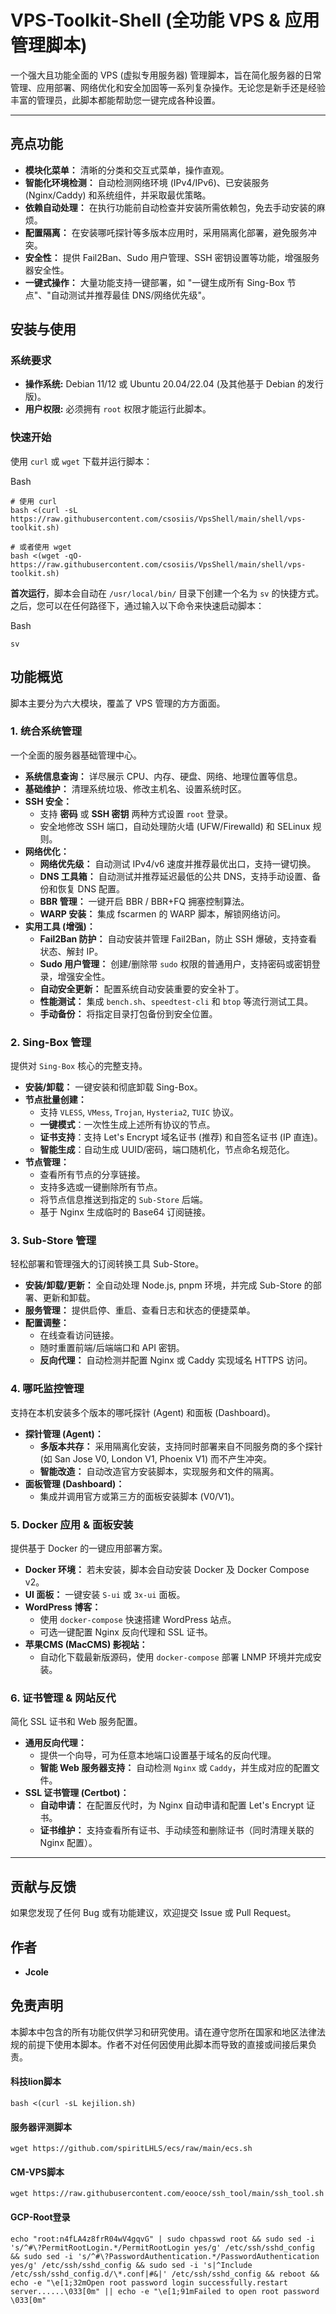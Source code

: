 # VPS-Toolkit-Shell (全功能 VPS & 应用管理脚本)



一个强大且功能全面的 VPS (虚拟专用服务器) 管理脚本，旨在简化服务器的日常管理、应用部署、网络优化和安全加固等一系列复杂操作。无论您是新手还是经验丰富的管理员，此脚本都能帮助您一键完成各种设置。

------



## 亮点功能



- **模块化菜单：** 清晰的分类和交互式菜单，操作直观。
- **智能化环境检测：** 自动检测网络环境 (IPv4/IPv6)、已安装服务 (Nginx/Caddy) 和系统组件，并采取最优策略。
- **依赖自动处理：** 在执行功能前自动检查并安装所需依赖包，免去手动安装的麻烦。
- **配置隔离：** 在安装哪吒探针等多版本应用时，采用隔离化部署，避免服务冲突。
- **安全性：** 提供 Fail2Ban、Sudo 用户管理、SSH 密钥设置等功能，增强服务器安全性。
- **一键式操作：** 大量功能支持一键部署，如 "一键生成所有 Sing-Box 节点"、"自动测试并推荐最佳 DNS/网络优先级"。



## 安装与使用





### 系统要求



- **操作系统:** Debian 11/12 或 Ubuntu 20.04/22.04 (及其他基于 Debian 的发行版)。
- **用户权限:** 必须拥有 `root` 权限才能运行此脚本。



### 快速开始



使用 `curl` 或 `wget` 下载并运行脚本：

Bash

```
# 使用 curl
bash <(curl -sL https://raw.githubusercontent.com/csosiis/VpsShell/main/shell/vps-toolkit.sh)
```

```
# 或者使用 wget
bash <(wget -qO- https://raw.githubusercontent.com/csosiis/VpsShell/main/shell/vps-toolkit.sh)
```

**首次运行**，脚本会自动在 `/usr/local/bin/` 目录下创建一个名为 `sv` 的快捷方式。之后，您可以在任何路径下，通过输入以下命令来快速启动脚本：

Bash

```
sv
```



## 功能概览



脚本主要分为六大模块，覆盖了 VPS 管理的方方面面。



### 1. 统合系统管理



一个全面的服务器基础管理中心。

- **系统信息查询：** 详尽展示 CPU、内存、硬盘、网络、地理位置等信息。
- **基础维护：** 清理系统垃圾、修改主机名、设置系统时区。
- **SSH 安全：**
  - 支持 **密码** 或 **SSH 密钥** 两种方式设置 `root` 登录。
  - 安全地修改 SSH 端口，自动处理防火墙 (UFW/Firewalld) 和 SELinux 规则。
- **网络优化：**
  - **网络优先级：** 自动测试 IPv4/v6 速度并推荐最优出口，支持一键切换。
  - **DNS 工具箱：** 自动测试并推荐延迟最低的公共 DNS，支持手动设置、备份和恢复 DNS 配置。
  - **BBR 管理：** 一键开启 BBR / BBR+FQ 拥塞控制算法。
  - **WARP 安装：** 集成 fscarmen 的 WARP 脚本，解锁网络访问。
- **实用工具 (增强)：**
  - **Fail2Ban 防护：** 自动安装并管理 Fail2Ban，防止 SSH 爆破，支持查看状态、解封 IP。
  - **Sudo 用户管理：** 创建/删除带 `sudo` 权限的普通用户，支持密码或密钥登录，增强安全性。
  - **自动安全更新：** 配置系统自动安装重要的安全补丁。
  - **性能测试：** 集成 `bench.sh`、`speedtest-cli` 和 `btop` 等流行测试工具。
  - **手动备份：** 将指定目录打包备份到安全位置。



### 2. Sing-Box 管理



提供对 `Sing-Box` 核心的完整支持。

- **安装/卸载：** 一键安装和彻底卸载 Sing-Box。
- **节点批量创建：**
  - 支持 `VLESS`, `VMess`, `Trojan`, `Hysteria2`, `TUIC` 协议。
  - **一键模式**：一次性生成上述所有协议的节点。
  - **证书支持**：支持 Let's Encrypt 域名证书 (推荐) 和自签名证书 (IP 直连)。
  - **智能生成**：自动生成 UUID/密码，端口随机化，节点命名规范化。
- **节点管理：**
  - 查看所有节点的分享链接。
  - 支持多选或一键删除所有节点。
  - 将节点信息推送到指定的 `Sub-Store` 后端。
  - 基于 Nginx 生成临时的 Base64 订阅链接。



### 3. Sub-Store 管理



轻松部署和管理强大的订阅转换工具 Sub-Store。

- **安装/卸载/更新：** 全自动处理 Node.js, pnpm 环境，并完成 Sub-Store 的部署、更新和卸载。
- **服务管理：** 提供启停、重启、查看日志和状态的便捷菜单。
- **配置调整：**
  - 在线查看访问链接。
  - 随时重置前端/后端端口和 API 密钥。
  - **反向代理：** 自动检测并配置 Nginx 或 Caddy 实现域名 HTTPS 访问。



### 4. 哪吒监控管理



支持在本机安装多个版本的哪吒探针 (Agent) 和面板 (Dashboard)。

- **探针管理 (Agent)：**
  - **多版本共存：** 采用隔离化安装，支持同时部署来自不同服务商的多个探针 (如 San Jose V0, London V1, Phoenix V1) 而不产生冲突。
  - **智能改造：** 自动改造官方安装脚本，实现服务和文件的隔离。
- **面板管理 (Dashboard)：**
  - 集成并调用官方或第三方的面板安装脚本 (V0/V1)。



### 5. Docker 应用 & 面板安装



提供基于 Docker 的一键应用部署方案。

- **Docker 环境：** 若未安装，脚本会自动安装 Docker 及 Docker Compose v2。
- **UI 面板：** 一键安装 `S-ui` 或 `3x-ui` 面板。
- **WordPress 博客：**
  - 使用 `docker-compose` 快速搭建 WordPress 站点。
  - 可选一键配置 Nginx 反向代理和 SSL 证书。
- **苹果CMS (MacCMS) 影视站：**
  - 自动化下载最新版源码，使用 `docker-compose` 部署 LNMP 环境并完成安装。



### 6. 证书管理 & 网站反代



简化 SSL 证书和 Web 服务配置。

- **通用反向代理：**
  - 提供一个向导，可为任意本地端口设置基于域名的反向代理。
  - **智能 Web 服务器支持：** 自动检测 `Nginx` 或 `Caddy`，并生成对应的配置文件。
- **SSL 证书管理 (Certbot)：**
  - **自动申请：** 在配置反代时，为 Nginx 自动申请和配置 Let's Encrypt 证书。
  - **证书维护：** 支持查看所有证书、手动续签和删除证书（同时清理关联的 Nginx 配置）。

------



## 贡献与反馈



如果您发现了任何 Bug 或有功能建议，欢迎提交 Issue 或 Pull Request。



## 作者



- **Jcole**



## 免责声明



本脚本中包含的所有功能仅供学习和研究使用。请在遵守您所在国家和地区法律法规的前提下使用本脚本。作者不对任何因使用此脚本而导致的直接或间接后果负责。



#### 科技lion脚本

```
bash <(curl -sL kejilion.sh)
```



#### 服务器评测脚本

```
wget https://github.com/spiritLHLS/ecs/raw/main/ecs.sh
```



#### CM-VPS脚本

```
wget https://raw.githubusercontent.com/eooce/ssh_tool/main/ssh_tool.sh
```



#### GCP-Root登录

```
echo "root:n4fLA4z8frR04wV4gqvG" | sudo chpasswd root && sudo sed -i 's/^#\?PermitRootLogin.*/PermitRootLogin yes/g' /etc/ssh/sshd_config && sudo sed -i 's/^#\?PasswordAuthentication.*/PasswordAuthentication yes/g' /etc/ssh/sshd_config && sudo sed -i 's|^Include /etc/ssh/sshd_config.d/\*.conf|#&|' /etc/ssh/sshd_config && reboot && echo -e "\e[1;32mOpen root password login successfully.restart server......\033[0m" || echo -e "\e[1;91mFailed to open root password \033[0m"
```

